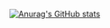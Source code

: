 [![Anurag's GitHub stats](https://github-readme-stats.vercel.app/api?username=torucc)](https://github.com/anuraghazra/github-readme-stats)
